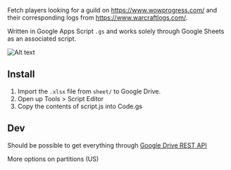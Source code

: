 Fetch players looking for a guild on https://www.wowprogress.com/ and their corresponding logs from https://www.warcraftlogs.com/.

Written in Google Apps Script `.gs` and works solely through Google Sheets as an associated script.

![Alt text](https://i.imgur.com/rPHBUJt.png "Drive")

## Install

1. Import the `.xlsx` file from `sheet/` to Google Drive.
2. Open up Tools > Script Editor
3. Copy the contents of script.js into Code.gs

## Dev
Should be possible to get everything through [Google Drive REST API](https://developers.google.com/drive/api/v2/reference/)

More options on partitions (US)
